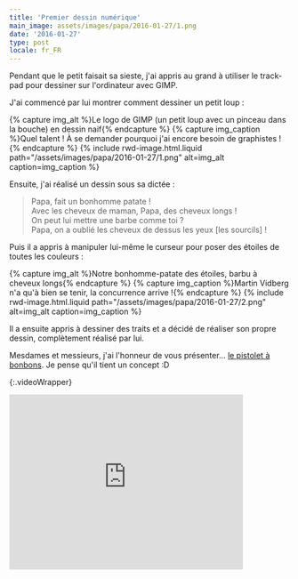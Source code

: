 ```yaml
---
title: 'Premier dessin numérique'
main_image: assets/images/papa/2016-01-27/1.png
date: '2016-01-27'
type: post
locale: fr_FR
---
```


Pendant que le petit faisait sa sieste, j'ai appris au grand à utiliser le <span lang="en">trackpad</span> pour dessiner sur l'ordinateur avec GIMP.

J'ai commencé par lui montrer comment dessiner un petit loup :

{% capture img_alt %}Le logo de GIMP (un petit loup avec un pinceau dans la bouche) en dessin naif{% endcapture %}
{% capture img_caption %}Quel talent ! À se demander pourquoi j'ai encore besoin de graphistes !{% endcapture %}
{% include rwd-image.html.liquid 
    path="/assets/images/papa/2016-01-27/1.png"
    alt=img_alt
    caption=img_caption
%}

Ensuite, j'ai réalisé un dessin sous sa dictée :

> Papa, fait un bonhomme patate !  
> Avec les cheveux de maman, Papa, des cheveux longs !  
> On peut lui mettre une barbe comme toi ?  
> Papa, on a oublié les cheveux de dessus les yeux [les sourcils] !

Puis il a appris à manipuler lui-même le curseur pour poser des étoiles de toutes les couleurs :

{% capture img_alt %}Notre bonhomme-patate des étoiles, barbu à cheveux longs{% endcapture %}
{% capture img_caption %}Martin Vidberg n'a qu'à bien se tenir, la concurrence arrive !{% endcapture %}
{% include rwd-image.html.liquid 
    path="/assets/images/papa/2016-01-27/2.png"
    alt=img_alt
    caption=img_caption
%}

Il a ensuite appris à dessiner des traits et a décidé de réaliser son propre dessin, complètement réalisé par lui.

Mesdames et messieurs, j'ai l'honneur de vous présenter… <a data-featherlight="image" href="/assets/images/papa/2016-01-27/3.png">le pistolet à bonbons</a>. Je pense qu'il tient un concept :D

{:.videoWrapper}
<iframe width="420" height="315" src="https://www.youtube-nocookie.com/embed/OiXwDXvXiKg" frameborder="0" allow="autoplay; encrypted-media" allowfullscreen></iframe>
